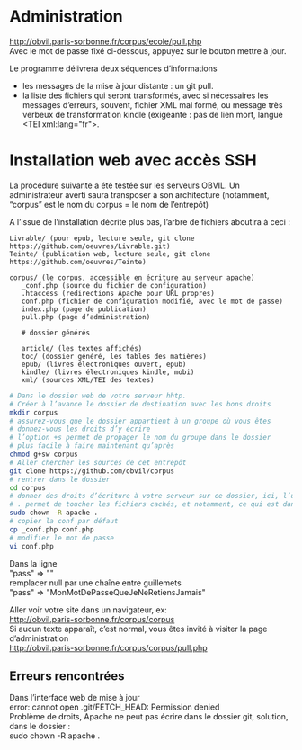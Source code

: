 # Administration

http://obvil.paris-sorbonne.fr/corpus/ecole/pull.php<br/>
Avec le mot de passe fixé ci-dessous, appuyez sur le bouton mettre à jour.

Le programme délivrera deux séquences d’informations

* les messages de la mise à jour distante : un git pull.
* la liste des fichiers qui seront transformés, avec si nécessaires les messages d’erreurs, souvent, fichier XML mal formé, ou message très verbeux de transformation kindle (exigeante : pas de lien mort, langue &lt;TEI xml:lang="fr">.


# Installation web avec accès SSH

La procédure suivante a été testée sur les serveurs OBVIL. Un administrateur averti saura transposer à son architecture (notamment, “corpus” est le nom du corpus = le nom de l’entrepôt)

A l’issue de l’installation décrite plus bas, l’arbre de fichiers aboutira à ceci :

```
Livrable/ (pour epub, lecture seule, git clone https://github.com/oeuvres/Livrable.git)
Teinte/ (publication web, lecture seule, git clone https://github.com/oeuvres/Teinte)

corpus/ (le corpus, accessible en écriture au serveur apache)
   _conf.php (source du fichier de configuration)
   .htaccess (redirections Apache pour URL propres)
   conf.php (fichier de configuration modifié, avec le mot de passe)
   index.php (page de publication)
   pull.php (page d’administration)
   
   # dossier générés
   
   article/ (les textes affichés)
   toc/ (dossier généré, les tables des matières)
   epub/ (livres électroniques ouvert, epub)
   kindle/ (livres électroniques kindle, mobi)
   xml/ (sources XML/TEI des textes)
```
   
```sh
# Dans le dossier web de votre serveur hhtp.
# Créer à l’avance le dossier de destination avec les bons droits
mkdir corpus
# assurez-vous que le dossier appartient à un groupe où vous êtes
# donnez-vous les droits d’y écrire
# l’option +s permet de propager le nom du groupe dans le dossier
# plus facile à faire maintenant qu’après
chmod g+sw corpus
# Aller chercher les sources de cet entrepôt
git clone https://github.com/obvil/corpus
# rentrer dans le dossier
cd corpus
# donner des droits d’écriture à votre serveur sur ce dossier, ici, l’utilisateur apache
# . permet de toucher les fichiers cachés, et notamment, ce qui est dans .git
sudo chown -R apache .
# copier la conf par défaut 
cp _conf.php conf.php
# modifier le mot de passe 
vi conf.php
```

Dans la ligne<br/>
"pass" => ""<br/>
remplacer null par une chaîne entre guillemets<br/>
"pass" => "MonMotDePasseQueJeNeRetiensJamais"

Aller voir votre site dans un navigateur, ex:
<br/>http://obvil.paris-sorbonne.fr/corpus/corpus
<br/>Si aucun texte apparaît, c’est normal, vous êtes invité à visiter la page d’administration
<br/>http://obvil.paris-sorbonne.fr/corpus/corpus/pull.php


## Erreurs rencontrées

Dans l’interface web de mise à jour
<br/>error: cannot open .git/FETCH_HEAD: Permission denied
<br/>Problème de droits, Apache ne peut pas écrire dans le dossier git, solution, dans le dossier :
<br/>sudo chown -R apache .

